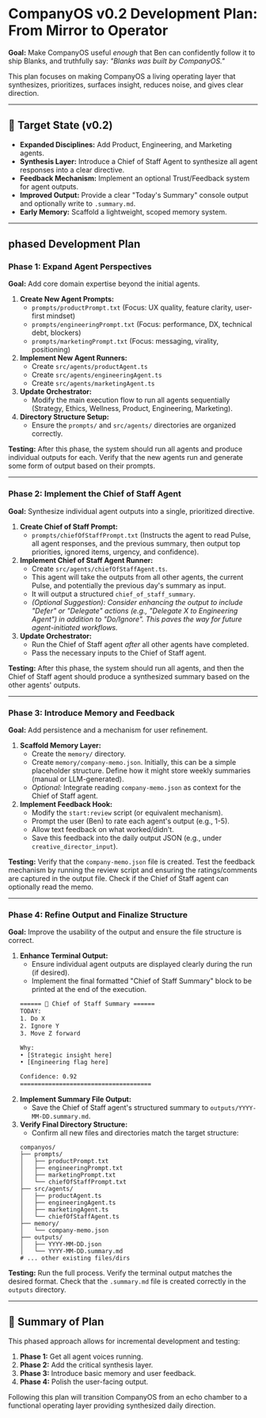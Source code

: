 # CompanyOS v0.2 Development Plan: From Mirror to Operator

**Goal:** Make CompanyOS useful *enough* that Ben can confidently follow it to ship Blanks, and truthfully say: *"Blanks was built by CompanyOS."*

This plan focuses on making CompanyOS a living operating layer that synthesizes, prioritizes, surfaces insight, reduces noise, and gives clear direction.

---

## 🎯 Target State (v0.2)

-   **Expanded Disciplines:** Add Product, Engineering, and Marketing agents.
-   **Synthesis Layer:** Introduce a Chief of Staff Agent to synthesize all agent responses into a clear directive.
-   **Feedback Mechanism:** Implement an optional Trust/Feedback system for agent outputs.
-   **Improved Output:** Provide a clear "Today's Summary" console output and optionally write to `.summary.md`.
-   **Early Memory:** Scaffold a lightweight, scoped memory system.

---

##  phased Development Plan

### Phase 1: Expand Agent Perspectives

**Goal:** Add core domain expertise beyond the initial agents.

1.  **Create New Agent Prompts:**
    *   `prompts/productPrompt.txt` (Focus: UX quality, feature clarity, user-first mindset)
    *   `prompts/engineeringPrompt.txt` (Focus: performance, DX, technical debt, blockers)
    *   `prompts/marketingPrompt.txt` (Focus: messaging, virality, positioning)
2.  **Implement New Agent Runners:**
    *   Create `src/agents/productAgent.ts`
    *   Create `src/agents/engineeringAgent.ts`
    *   Create `src/agents/marketingAgent.ts`
3.  **Update Orchestrator:**
    *   Modify the main execution flow to run all agents sequentially (Strategy, Ethics, Wellness, Product, Engineering, Marketing).
4.  **Directory Structure Setup:**
    *   Ensure the `prompts/` and `src/agents/` directories are organized correctly.

**Testing:** After this phase, the system should run all agents and produce individual outputs for each. Verify that the new agents run and generate some form of output based on their prompts.

---

### Phase 2: Implement the Chief of Staff Agent

**Goal:** Synthesize individual agent outputs into a single, prioritized directive.

1.  **Create Chief of Staff Prompt:**
    *   `prompts/chiefOfStaffPrompt.txt` (Instructs the agent to read Pulse, all agent responses, and the previous summary, then output top priorities, ignored items, urgency, and confidence).
2.  **Implement Chief of Staff Agent Runner:**
    *   Create `src/agents/chiefOfStaffAgent.ts`.
    *   This agent will take the outputs from all other agents, the current Pulse, and potentially the previous day's summary as input.
    *   It will output a structured `chief_of_staff_summary`.
    *   *(Optional Suggestion): Consider enhancing the output to include "Defer" or "Delegate" actions (e.g., "Delegate X to Engineering Agent") in addition to "Do/Ignore". This paves the way for future agent-initiated workflows.*
3.  **Update Orchestrator:**
    *   Run the Chief of Staff agent *after* all other agents have completed.
    *   Pass the necessary inputs to the Chief of Staff agent.

**Testing:** After this phase, the system should run all agents, and then the Chief of Staff agent should produce a synthesized summary based on the other agents' outputs.

---

### Phase 3: Introduce Memory and Feedback

**Goal:** Add persistence and a mechanism for user refinement.

1.  **Scaffold Memory Layer:**
    *   Create the `memory/` directory.
    *   Create `memory/company-memo.json`. Initially, this can be a simple placeholder structure. Define how it might store weekly summaries (manual or LLM-generated).
    *   *Optional:* Integrate reading `company-memo.json` as context for the Chief of Staff agent.
2.  **Implement Feedback Hook:**
    *   Modify the `start:review` script (or equivalent mechanism).
    *   Prompt the user (Ben) to rate each agent's output (e.g., 1-5).
    *   Allow text feedback on what worked/didn't.
    *   Save this feedback into the daily output JSON (e.g., under `creative_director_input`).

**Testing:** Verify that the `company-memo.json` file is created. Test the feedback mechanism by running the review script and ensuring the ratings/comments are captured in the output file. Check if the Chief of Staff agent can optionally read the memo.

---

### Phase 4: Refine Output and Finalize Structure

**Goal:** Improve the usability of the output and ensure the file structure is correct.

1.  **Enhance Terminal Output:**
    *   Ensure individual agent outputs are displayed clearly during the run (if desired).
    *   Implement the final formatted "Chief of Staff Summary" block to be printed at the end of the execution.
    ```txt
    ====== 🧠 Chief of Staff Summary ======
    TODAY:
    1. Do X
    2. Ignore Y
    3. Move Z forward

    Why:
    • [Strategic insight here]
    • [Engineering flag here]

    Confidence: 0.92
    =====================================
    ```
2.  **Implement Summary File Output:**
    *   Save the Chief of Staff agent's structured summary to `outputs/YYYY-MM-DD.summary.md`.
3.  **Verify Final Directory Structure:**
    *   Confirm all new files and directories match the target structure:
    ```
    companyos/
    ├── prompts/
    │   ├── productPrompt.txt
    │   ├── engineeringPrompt.txt
    │   ├── marketingPrompt.txt
    │   └── chiefOfStaffPrompt.txt
    ├── src/agents/
    │   ├── productAgent.ts
    │   ├── engineeringAgent.ts
    │   ├── marketingAgent.ts
    │   └── chiefOfStaffAgent.ts
    ├── memory/
    │   └── company-memo.json
    ├── outputs/
    │   ├── YYYY-MM-DD.json
    │   └── YYYY-MM-DD.summary.md
    # ... other existing files/dirs
    ```

**Testing:** Run the full process. Verify the terminal output matches the desired format. Check that the `.summary.md` file is created correctly in the `outputs` directory.

---

## 🚀 Summary of Plan

This phased approach allows for incremental development and testing:

1.  **Phase 1:** Get all agent voices running.
2.  **Phase 2:** Add the critical synthesis layer.
3.  **Phase 3:** Introduce basic memory and user feedback.
4.  **Phase 4:** Polish the user-facing output.

Following this plan will transition CompanyOS from an echo chamber to a functional operating layer providing synthesized daily direction. 